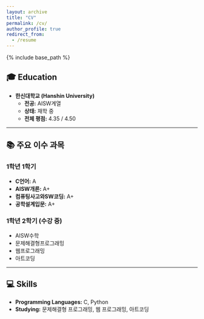 ```yaml
---
layout: archive
title: "CV"
permalink: /cv/
author_profile: true
redirect_from:
  - /resume
---
```


{% include base_path %}

## 🎓 Education
* **한신대학교 (Hanshin University)**
  * **전공:** AISW계열
  * **상태:** 재학 중
  * **전체 평점:** 4.35 / 4.50

---

## 📚 주요 이수 과목

### 1학년 1학기
* **C언어:** A
* **AISW개론:** A+
* **컴퓨팅사고와SW코딩:** A+
* **공학설계입문:** A+

### 1학년 2학기 (수강 중)
* AISW수학
* 문제해결형프로그래밍
* 웹프로그래밍
* 아트코딩

---

## 💻 Skills
* **Programming Languages:** C, Python
* **Studying:** 문제해결형 프로그래밍, 웹 프로그래밍, 아트코딩